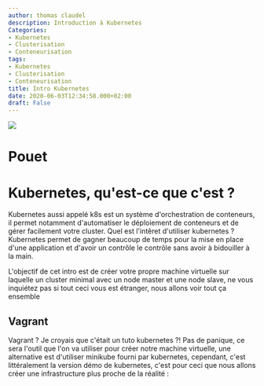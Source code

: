 ```yaml
---
author: thomas claudel
description: Introduction à Kubernetes
Categories:
- Kubernetes
- Clusterisation
- Conteneurisation
tags:
- Kubernetes
- Clusterisation
- Conteneurisation
title: Intro Kubernetes
date: 2020-06-03T12:34:58.000+02:00
draft: False
---
```

![](/img/k8s_logo.png)

# Pouet

# Kubernetes, qu'est-ce que c'est ?

Kubernetes aussi appelé k8s est un système d'orchestration de conteneurs, il permet notamment d'automatiser le
déploiement de conteneurs et de gérer facilement votre cluster. Quel est l'intêret d'utiliser kubernetes ?  
Kubernetes permet de gagner beaucoup de temps pour la mise en place d'une application et d'avoir un contrôle le
contrôle sans avoir à bidouiller à la main.

L'objectif de cet intro est de créer votre propre machine virtuelle sur laquelle un cluster minimal avec un node master
et une node slave, ne vous inquiétez pas si tout ceci vous est étranger, nous allons voir tout ça ensemble

## Vagrant

Vagrant ? Je croyais que c'était un tuto kubernetes ?! Pas de panique, ce sera l'outil que l'on va utiliser pour créer
notre machine virtuelle, une alternative est d'utiliser minikube fourni par kubernetes, cependant, c'est littéralement
la version démo de kubernetes, c'est pour ceci que nous allons créer une infrastructure plus proche de la réalité :